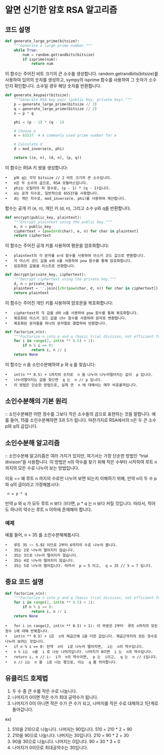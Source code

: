 # 알면 신기한 암호 RSA 알고리즘

## 코드 설명

``` python
def generate_large_prime(bitsize):
    """Generate a large prime number."""
    while True:
        num = random.getrandbits(bitsize)
        if isprime(num):
            return num
```
이 함수는 주어진 비트 크기의 큰 소수를 생성합니다. random.getrandbits(bitsize)를 사용하여
임의의 숫자를 생성하고, sympy의 isprime 함수를 사용하여 그 숫자가 소수인지 확인합니다. 소수일 경우 해당 숫자를 반환합니다.

```python
def generate_keypair(bitsize):
    """Generate RSA key pair (public key, private key)."""
    p = generate_large_prime(bitsize // 2)
    q = generate_large_prime(bitsize // 2)
    n = p * q

    phi = (p - 1) * (q - 1)

    # Choose e
    e = 65537  # A commonly used prime number for e

    # Calculate d
    d = mod_inverse(e, phi)

    return ((e, n), (d, n), (p, q))
```

이 함수는 RSA 키 쌍을 생성합니다:

	•	p와 q는 각각 bitsize // 2 비트 크기의 큰 소수입니다.
	•	n은 두 소수의 곱으로, RSA 모듈러스입니다.
	•	phi는 오일러의 피 함수로, (p - 1) * (q - 1)입니다.
	•	e는 공개 지수로, 일반적으로 65537을 사용합니다.
	•	d는 개인 지수로, mod_inverse(e, phi)를 사용하여 계산합니다.

함수는 공개 키 (e, n), 개인 키 (d, n), 그리고 소수 p와 q를 반환합니다.

```python
def encrypt(public_key, plaintext):
    """Encrypt plaintext using the public key."""
    e, n = public_key
    ciphertext = [pow(ord(char), e, n) for char in plaintext]
    return ciphertext
```
이 함수는 주어진 공개 키를 사용하여 평문을 암호화합니다:

	•	plaintext의 각 문자를 ord 함수를 사용하여 아스키 코드 값으로 변환합니다.
	•	각 아스키 코드 값을 e와 n을 사용하여 pow 함수를 통해 암호화합니다.
	•	암호화된 값들을 리스트로 반환합니다.

```python
def decrypt(private_key, ciphertext):
    """Decrypt ciphertext using the private key."""
    d, n = private_key
    plaintext = ''.join([chr(pow(char, d, n)) for char in ciphertext])
    return plaintext
```

이 함수는 주어진 개인 키를 사용하여 암호문을 복호화합니다:

	•	ciphertext의 각 값을 d와 n을 사용하여 pow 함수를 통해 복호화합니다.
	•	복호화된 아스키 코드 값을 chr 함수를 사용하여 문자로 변환합니다.
	•	복호화된 문자들을 하나의 문자열로 결합하여 반환합니다.


```python
def factorize_n(n):
    """Factorize n into p and q (basic trial division, not efficient for large n)."""
    for i in range(2, int(n ** 0.5) + 1):
        if n % i == 0:
            return i, n // i
    return None
```
이 함수는  n 을 소인수분해하여  p 와  q 를 찾습니다:

	•	int(n ** 0.5) + 1까지의 숫자로  n 을 나누어 나누어떨어지는 값이  p 입니다.
	•	나누어떨어지는 값을 찾으면  q 는  n // p 입니다.
	•	이 방법은 단순한 방법으로, 실제 큰  n 에 대해서는 매우 비효율적입니다.




## 소인수분해의 기본 원리

:: 소인수분해란 어떤 정수를 그보다 작은 소수들의 곱으로 표현하는 것을 말합니다. 예를 들어, 15를 소인수분해하면 3과 5가 됩니다. 마찬가지로 RSA에서의 n은 두 큰 소수 p와 q의 곱입니다.

## 소인수분해 알고리즘

:: 소인수분해 알고리즘은 여러 가지가 있지만, 여기서는 가장 단순한 방법인 “trial division”을 사용합니다. 이 방법은  n의 약수를 찾기 위해 작은 수부터 시작하여 루트 n 까지의 모든 수로 나누어 보는 방법입니다.

이유 => 왜  루트 n 까지의 수로만 나누어 보면 되는지 이해하기 위해, 만약  n이 두 수  p 와  q의 곱이라고 가정해봅시다:<br>
```
 n = p * q
 ```
만약  p 와  q 가 모두  루트 n 보다 크다면,  p * q 는  n 보다 커질 것입니다. 따라서, 적어도 하나의 약수는  루트 n  이하에 존재해야 합니다.

### 예제

예를 들어,  n = 35 를 소인수분해해봅시다.

	•	루트 35 ~~ 5.92 이므로 2부터 6까지의 수로 나누어 봅니다.
	•	35는 2로 나누어 떨어지지 않습니다.
	•	35는 3으로 나누어 떨어지지 않습니다.
	•	35는 4로 나누어 떨어지지 않습니다.
	•	35는 5로 나누어 떨어집니다. 따라서  p = 5 이고,  q = 35 // 5 = 7 입니다.


## 중요 코드 설명

```python
def factorize_n(n):
    """Factorize n into p and q (basic trial division, not efficient for large n)."""
    for i in range(2, int(n ** 0.5) + 1):
        if n % i == 0:
            return i, n // i
    return None
```

	•	for i in range(2, int(n ** 0.5) + 1): 이 부분은 2부터  루트 n까지의 모든 정수 i에 대해 반복합니다.
	•	int(n ** 0.5) + 1은  n의 제곱근에 1을 더한 값입니다. 제곱근까지의 모든 정수로 나누어 보려는 것입니다.
	•	if n % i == 0: 만약  n이  i로 나누어 떨어지면,  i는  n의 약수입니다.
	•	n % i는  n을  i 로 나눈 나머지입니다. 나머지가 0이면  i 는  n의 약수입니다.
	•	return i, n // i:  i가  n의 약수이면,  p 는  i이고,  q 는  n // i입니다.
	•	n // i는  n 을  i로 나눈 몫으로, 이는  q 를 의미합니다.


## 유클리드 호제법

1. 두 수 중 큰 수를 작은 수로 나눕니다.
2. 나머지가 0이면 작은 수가 최대 공약수가 됩니다.
3. 나머지가 0이 아니면 작은 수가 큰 수가 되고, 나머지를 작은 수로 대체하고 1단계로 돌아갑니다.

ex)
1. 510을 210으로 나눕니다. 나머지는 90입니다. 510 = 210 * 2 + 90
2. 210을 90으로 나눕니다. 나머지는 30입니다. 210 = 90 * 2 + 30
3. 90을 30으로 나눕니다. 나머지는 0입니다. 90 = 30 * 3 + 0
4. 나머지가 0이므로 최대공약수는 30입니다.